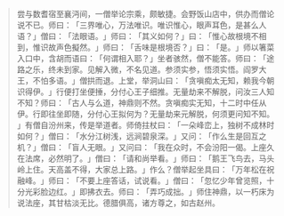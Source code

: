 
> 尝与数耆宿至襄沔间，一僧举论宗乘，颇敏捷。会野饭山店中，供办而僧论说不已。师曰：​「三界唯心，万法唯识。唯识惟心，眼声耳色，是甚么人语？​」僧曰：​「法眼语。​」师曰：​「其义如何？​」曰：​「惟心故根境不相到，惟识故声色擬然。​」师曰：​「舌味是根境否？​」曰：​「是。​」师以箸菜入口中，含胡而语曰：​「何谓相入耶？​」坐者骇然，僧不能答。师曰：​「途路之乐，终未到家。见解入微，不名见道。参须实参，悟须实悟。阎罗大王，不怕多语。​」僧拱而退。上堂，举洞山曰：​「贪嗔痴太无知，赖我今朝识得伊。​」行便打坐便捶，分付心王子细推。无量劫来不解脱，问汝三人知不知？师曰：​「古人与么道，神鼎则不然。贪嗔痴实无知，十二时中任从伊。行即往坐即随，分付心王拟何为？无量劫来元解脱，何须更问知不知。​」有僧自汾州来，传是举道者。师倚拄杖曰：​「一朵峰峦上，独树不成林时如何？​」僧曰：​「水分江树浅，远涧碧泉深。​」又问：​「作么生是回互之机？​」僧曰：​「盲人无眼。​」又问曰：​「我在众时，不会汾阳一偈。上座久在法席，必然明了。​」僧曰：​「请和尚举看。​」师曰：​「鹅王飞鸟去，马头岭上住。天高盖不得，大家总上路。​」作么？僧举起坐具曰：​「万年松在祝融峰。​」师曰：​「不要上座答话，试说看。​」僧曰：​「忽忆少年曾览照，十分光彩脸边红。​」即拂衣去。师曰：​「弄巧成拙。​」师住神鼎，以一朽床为说法座，其甘枯淡无比。德腊俱高，诸方尊之，如古赵州。
